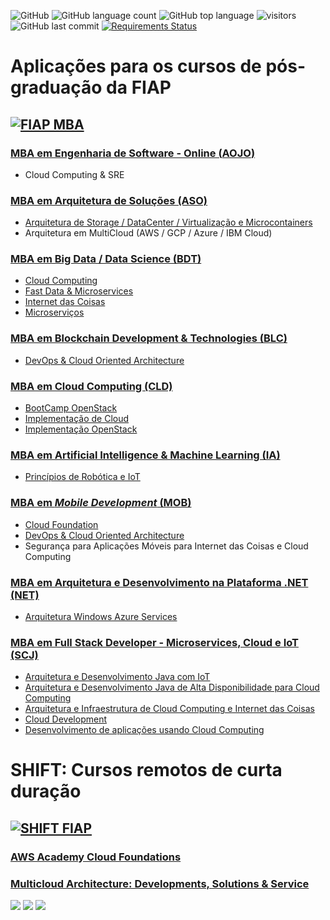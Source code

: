 ![GitHub](https://img.shields.io/github/license/josecastillolema/fiap)
![GitHub language count](https://img.shields.io/github/languages/count/josecastillolema/fiap)
![GitHub top language](https://img.shields.io/github/languages/top/josecastillolema/fiap)
![visitors](https://visitor-badge.laobi.icu/badge?page_id=josecastillolema.fiap&title=hits)
![GitHub last commit](https://img.shields.io/github/last-commit/josecastillolema/josecastillolema.github.io)
[![Requirements Status](https://requires.io/github/josecastillolema/fiap/requirements.svg?branch=master)](https://requires.io/github/josecastillolema/fiap/requirements/?branch=master)



# Aplicações para os cursos de pós-graduação da FIAP

## [![FIAP MBA](https://raw.githubusercontent.com/josecastillolema/fiap/master/img/mba.png)](https://www.fiap.com.br/mba/)


### [MBA em Engenharia de Software - Online (**AOJO**)](https://github.com/josecastillolema/fiap/blob/master/aojo/README.md)
- Cloud Computing & SRE 

### [MBA em Arquitetura de Soluções (ASO)](https://github.com/josecastillolema/fiap/blob/master/aso/README.md)
- [Arquitetura de Storage / DataCenter / Virtualização e Microcontainers](https://github.com/josecastillolema/fiap/blob/master/aso/microservices/README.md)
- Arquitetura em MultiCloud (AWS / GCP / Azure / IBM Cloud)

### [MBA em Big Data / Data Science (BDT)](https://github.com/josecastillolema/fiap/tree/master/bdt)
- [Cloud Computing](https://github.com/josecastillolema/fiap/blob/master/bdt/cloud/README.md)
- [Fast Data & Microservices](https://github.com/josecastillolema/fiap/blob/master/bdt/microservices/README.md)
- [Internet das Coisas](https://github.com/josecastillolema/fiap/tree/master/bdt/iot)
- [Microserviços](https://github.com/josecastillolema/fiap/blob/master/bdt/microservices/README.md)

### [MBA em Blockchain Development & Technologies (BLC)](https://github.com/josecastillolema/fiap/tree/master/blc)
- [DevOps & Cloud Oriented Architecture](https://github.com/josecastillolema/fiap/tree/master/blc/devops)

### [MBA em Cloud Computing (CLD)](https://github.com/josecastillolema/fiap/tree/master/cld)
- [BootCamp OpenStack](https://github.com/josecastillolema/fiap/tree/master/cld/openstack)
- [Implementação de Cloud](https://github.com/josecastillolema/fiap/tree/master/cld/openstack)
- [Implementação OpenStack](https://github.com/josecastillolema/fiap/tree/master/cld/openstack)

### [MBA em Artificial Intelligence & Machine Learning (IA)](https://github.com/josecastillolema/fiap/tree/master/ia)
- [Princípios de Robótica e IoT](https://github.com/josecastillolema/fiap/tree/master/ia/iot)

### [MBA em *Mobile Development* (MOB)](https://github.com/josecastillolema/fiap/tree/master/mob)
- [Cloud Foundation](https://github.com/josecastillolema/fiap/tree/master/mob/cloud)
- [DevOps & Cloud Oriented Architecture](https://github.com/josecastillolema/fiap/tree/master/mob/devops)
- Segurança para Aplicações Móveis para Internet das Coisas e Cloud Computing

### [MBA em Arquitetura e Desenvolvimento na Plataforma .NET (NET)](https://github.com/josecastillolema/fiap/tree/master/net)
- [Arquitetura Windows Azure Services](https://github.com/josecastillolema/fiap/tree/master/net/azure)

### [MBA em Full Stack Developer - Microservices, Cloud e IoT (SCJ)](https://github.com/josecastillolema/fiap/tree/master/scj)
- [Arquitetura e Desenvolvimento Java com IoT](https://github.com/josecastillolema/fiap/tree/master/scj/java)
- [Arquitetura e Desenvolvimento Java de Alta Disponibilidade para Cloud Computing](https://github.com/josecastillolema/fiap/tree/master/scj/java)
- [Arquitetura e Infraestrutura de Cloud Computing e Internet das Coisas](https://github.com/josecastillolema/fiap/tree/master/scj/cloud)
- [Cloud Development](https://github.com/josecastillolema/fiap/tree/master/scj/cloud)
- [Desenvolvimento de aplicações usando Cloud Computing](https://github.com/josecastillolema/fiap/tree/master/scj/cloud)

# SHIFT: Cursos remotos de curta duração

## [![SHIFT FIAP](https://raw.githubusercontent.com/josecastillolema/fiap/master/img/shift.png)](https://www.fiap.com.br/shift)

### [AWS Academy Cloud Foundations](https://github.com/josecastillolema/fiap/blob/master/shift/cf/README.md)

### [Multicloud Architecture: Developments, Solutions & Service](https://github.com/josecastillolema/fiap/blob/master/shift/ma/README.md)

  
[![](https://raw.githubusercontent.com/josecastillolema/fiap/master/img/aws_educate.jpg)](https://josecastillolema.github.io/aws-educate/)
[![](https://raw.githubusercontent.com/josecastillolema/fiap/master/img/aws_academy.jpeg)](https://josecastillolema.github.io/aws-academy/)
[![](https://raw.githubusercontent.com/josecastillolema/fiap/master/img/rh_academy.png)](https://josecastillolema.github.io/redhat-academy/)

